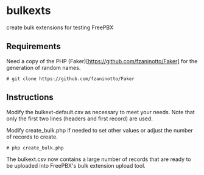 bulkexts
========

create bulk extensions for testing FreePBX

Requirements
------------

Need a copy of the PHP (Faker)[https://github.com/fzaninotto/Faker]
for the generation of random names.

    # git clone https://github.com/fzaninotto/Faker

Instructions
------------

Modify the bulkext-default.csv as necessary to meet your needs.  Note
that only the first two lines (headers and first record) are used.

Modify create_bulk.php if needed to set other values or adjust the
number of records to create.

    # php create_bulk.php

The bulkext.csv now contains a large number of records that are ready
to be uploaded into FreePBX's bulk extension upload tool.

